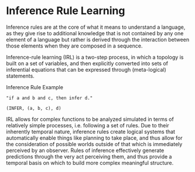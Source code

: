 # Inference Rule Learning

Inference rules are at the core of what it means to understand a language, as they give rise to additional knowledge that is not contained by any one element of a language but rather is derived through the interaction between those elements when they are composed in a sequence.

Inference-rule learning (IRL) is a two-step process, in which a topology is built on a set of variables, and then explicitly converted into sets of inferential equations that can be expressed through (meta-logical) statements.

Inference Rule Example

    "if a and b and c, then infer d."
    
    (INFER, (a, b, c), d)
    
IRL allows for complex functions to be analyzed simulated in terms of relatively simple processes, i.e. following a set of rules. Due to their inherently temporal nature, inference rules create logical systems that automatically enable things like planning to take place, and thus allow for the consideration of possible worlds outside of that which is immediately perceived by an observer. Rules of inference effectively generate predictions through the very act perceiving them, and thus provide a temporal basis on which to build more complex meaningful structure.
